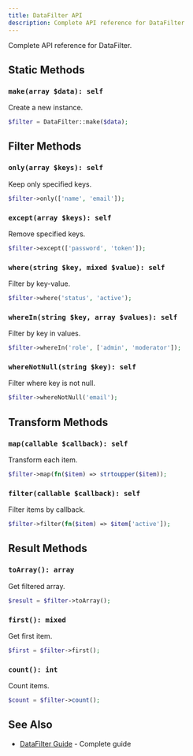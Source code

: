 ```yaml
---
title: DataFilter API
description: Complete API reference for DataFilter
---
```


Complete API reference for DataFilter.

## Static Methods

### `make(array $data): self`

Create a new instance.

```php
$filter = DataFilter::make($data);
```

## Filter Methods

### `only(array $keys): self`

Keep only specified keys.

```php
$filter->only(['name', 'email']);
```

### `except(array $keys): self`

Remove specified keys.

```php
$filter->except(['password', 'token']);
```

### `where(string $key, mixed $value): self`

Filter by key-value.

```php
$filter->where('status', 'active');
```

### `whereIn(string $key, array $values): self`

Filter by key in values.

```php
$filter->whereIn('role', ['admin', 'moderator']);
```

### `whereNotNull(string $key): self`

Filter where key is not null.

```php
$filter->whereNotNull('email');
```

## Transform Methods

### `map(callable $callback): self`

Transform each item.

```php
$filter->map(fn($item) => strtoupper($item));
```

### `filter(callable $callback): self`

Filter items by callback.

```php
$filter->filter(fn($item) => $item['active']);
```

## Result Methods

### `toArray(): array`

Get filtered array.

```php
$result = $filter->toArray();
```

### `first(): mixed`

Get first item.

```php
$first = $filter->first();
```

### `count(): int`

Count items.

```php
$count = $filter->count();
```

## See Also

- [DataFilter Guide](/main-classes/data-filter/) - Complete guide

